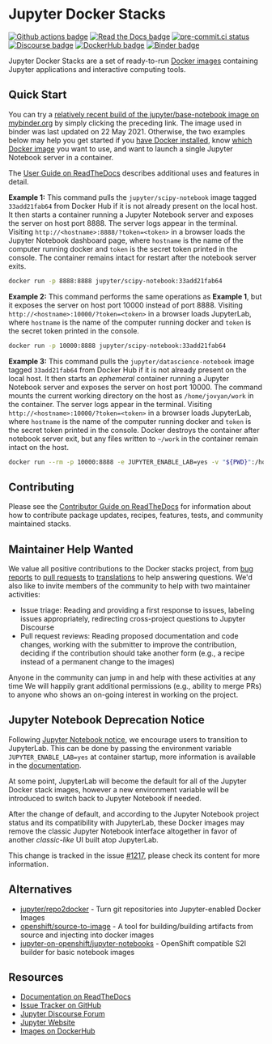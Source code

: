 # Jupyter Docker Stacks

[![Github actions badge](https://github.com/jupyter/docker-stacks/actions/workflows/docker.yml/badge.svg)](https://github.com/jupyter/docker-stacks/actions/workflows/docker.yml "Docker images build status")
[![Read the Docs badge](https://img.shields.io/readthedocs/jupyter-docker-stacks.svg)](https://jupyter-docker-stacks.readthedocs.io/en/latest/ "Documentation build status")
[![pre-commit.ci status](https://results.pre-commit.ci/badge/github/jupyter/docker-stacks/master.svg)](https://results.pre-commit.ci/latest/github/jupyter/docker-stacks/master "pre-commit.ci build status")
[![Discourse badge](https://img.shields.io/discourse/https/discourse.jupyter.org/users.svg?color=%23f37626)](https://discourse.jupyter.org/ "Jupyter Discourse Forum")
[![DockerHub badge](https://images.microbadger.com/badges/version/jupyter/base-notebook.svg)](https://microbadger.com/images/jupyter/base-notebook "Recent tag/version of jupyter/base-notebook")
[![Binder badge](https://mybinder.org/badge_logo.svg)](https://mybinder.org/v2/gh/jupyter/docker-stacks/master?filepath=README.ipynb "Launch a jupyter/base-notebook container on mybinder.org")

Jupyter Docker Stacks are a set of ready-to-run [Docker images](https://hub.docker.com/u/jupyter)
containing Jupyter applications and interactive computing tools.

## Quick Start

You can try a [relatively recent build of the jupyter/base-notebook image on mybinder.org](https://mybinder.org/v2/gh/jupyter/docker-stacks/master?filepath=README.ipynb)
by simply clicking the preceding link.
The image used in binder was last updated on 22 May 2021.
Otherwise, the two examples below may help you get started if you [have Docker installed](https://docs.docker.com/install/),
know [which Docker image](https://jupyter-docker-stacks.readthedocs.io/en/latest/using/selecting.html) you want to use,
and want to launch a single Jupyter Notebook server in a container.

The [User Guide on ReadTheDocs](https://jupyter-docker-stacks.readthedocs.io/) describes additional uses and features in detail.

**Example 1:** This command pulls the `jupyter/scipy-notebook` image tagged `33add21fab64` from Docker Hub if it is not already present on the local host.
It then starts a container running a Jupyter Notebook server and exposes the server on host port 8888.
The server logs appear in the terminal.
Visiting `http://<hostname>:8888/?token=<token>` in a browser loads the Jupyter Notebook dashboard page,
where `hostname` is the name of the computer running docker and `token` is the secret token printed in the console.
The container remains intact for restart after the notebook server exits.

```bash
docker run -p 8888:8888 jupyter/scipy-notebook:33add21fab64
```

**Example 2:** This command performs the same operations as **Example 1**, but it exposes the server on host port 10000 instead of port 8888.
Visiting `http://<hostname>:10000/?token=<token>` in a browser loads JupyterLab,
where `hostname` is the name of the computer running docker and `token` is the secret token printed in the console.

```bash
docker run -p 10000:8888 jupyter/scipy-notebook:33add21fab64
```

**Example 3:** This command pulls the `jupyter/datascience-notebook` image tagged `33add21fab64` from Docker Hub if it is not already present on the local host.
It then starts an _ephemeral_ container running a Jupyter Notebook server and exposes the server on host port 10000.
The command mounts the current working directory on the host as `/home/jovyan/work` in the container.
The server logs appear in the terminal.
Visiting `http://<hostname>:10000/?token=<token>` in a browser loads JupyterLab,
where `hostname` is the name of the computer running docker and `token` is the secret token printed in the console.
Docker destroys the container after notebook server exit, but any files written to `~/work` in the container remain intact on the host.

```bash
docker run --rm -p 10000:8888 -e JUPYTER_ENABLE_LAB=yes -v "${PWD}":/home/jovyan/work jupyter/datascience-notebook:33add21fab64
```

## Contributing

Please see the [Contributor Guide on ReadTheDocs](https://jupyter-docker-stacks.readthedocs.io/) for
information about how to contribute package updates, recipes, features, tests, and community
maintained stacks.

## Maintainer Help Wanted

We value all positive contributions to the Docker stacks project,
from [bug reports](https://jupyter-docker-stacks.readthedocs.io/en/latest/contributing/issues.html)
to [pull requests](https://jupyter-docker-stacks.readthedocs.io/en/latest/contributing/packages.html)
to [translations](https://jupyter-docker-stacks.readthedocs.io/en/latest/contributing/translations.html)
to help answering questions.
We'd also like to invite members of the community to help with two maintainer activities:

- Issue triage: Reading and providing a first response to issues, labeling issues appropriately,
  redirecting cross-project questions to Jupyter Discourse
- Pull request reviews: Reading proposed documentation and code changes, working with the submitter
  to improve the contribution, deciding if the contribution should take another form (e.g., a recipe
  instead of a permanent change to the images)

Anyone in the community can jump in and help with these activities at any time
We will happily grant additional permissions (e.g., ability to merge PRs) to anyone who shows an on-going interest in working on the project.

## Jupyter Notebook Deprecation Notice

Following [Jupyter Notebook notice](https://github.com/jupyter/notebook#notice), we encourage users to transition to JupyterLab.
This can be done by passing the environment variable `JUPYTER_ENABLE_LAB=yes` at container startup,
more information is available in the [documentation](https://jupyter-docker-stacks.readthedocs.io/en/latest/using/common.html#docker-options).

At some point, JupyterLab will become the default for all of the Jupyter Docker stack images, however a new environment variable will be introduced to switch back to Jupyter Notebook if needed.

After the change of default, and according to the Jupyter Notebook project status and its compatibility with JupyterLab,
these Docker images may remove the classic Jupyter Notebook interface altogether in favor of another _classic-like_ UI built atop JupyterLab.

This change is tracked in the issue [#1217](https://github.com/jupyter/docker-stacks/issues/1217), please check its content for more information.

## Alternatives

- [jupyter/repo2docker](https://github.com/jupyter/repo2docker) - Turn git repositories into
  Jupyter-enabled Docker Images
- [openshift/source-to-image](https://github.com/openshift/source-to-image) - A tool for
  building/building artifacts from source and injecting into docker images
- [jupyter-on-openshift/jupyter-notebooks](https://github.com/jupyter-on-openshift/jupyter-notebooks) -
  OpenShift compatible S2I builder for basic notebook images

## Resources

- [Documentation on ReadTheDocs](https://jupyter-docker-stacks.readthedocs.io/)
- [Issue Tracker on GitHub](https://github.com/jupyter/docker-stacks)
- [Jupyter Discourse Forum](https://discourse.jupyter.org/)
- [Jupyter Website](https://jupyter.org)
- [Images on DockerHub](https://hub.docker.com/u/jupyter)
